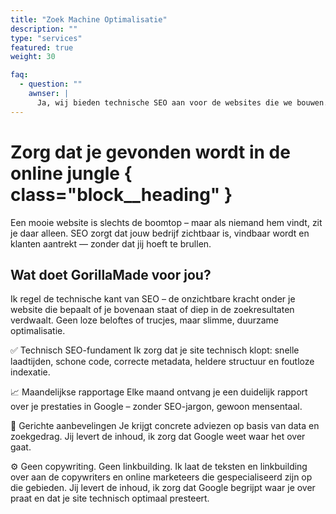 ```yaml
---
title: "Zoek Machine Optimalisatie"
description: ""
type: "services"
featured: true
weight: 30

faq:
  - question: ""
    awnser: |
      Ja, wij bieden technische SEO aan voor de websites die we bouwen. Dit omvat onder andere het optimaliseren van laadtijden, het verbeteren van de gebruikerservaring, en het zorgen voor SEO-vriendelijke structuur.
---
```


# Zorg dat je gevonden wordt in de online jungle { class="block__heading" }

Een mooie website is slechts de boomtop – maar als niemand hem vindt, zit je daar alleen.
SEO zorgt dat jouw bedrijf zichtbaar is, vindbaar wordt en klanten aantrekt — zonder dat jij hoeft te brullen.

## Wat doet GorillaMade voor jou?

Ik regel de technische kant van SEO – de onzichtbare kracht onder je website die bepaalt of je bovenaan staat of diep in de zoekresultaten verdwaalt. Geen loze beloftes of trucjes, maar slimme, duurzame optimalisatie.

✅ Technisch SEO-fundament
Ik zorg dat je site technisch klopt: snelle laadtijden, schone code, correcte metadata, heldere structuur en foutloze indexatie.

📈 Maandelijkse rapportage
Elke maand ontvang je een duidelijk rapport over je prestaties in Google – zonder SEO-jargon, gewoon mensentaal.

🎯 Gerichte aanbevelingen
Je krijgt concrete adviezen op basis van data en zoekgedrag. Jij levert de inhoud, ik zorg dat Google weet waar het over gaat.

⚙️ Geen copywriting. Geen linkbuilding.
Ik laat de teksten en linkbuilding over aan de copywriters en online marketeers die gespecialiseerd zijn op die gebieden. Jij levert de inhoud, ik zorg dat Google begrijpt waar je over praat en dat je site technisch optimaal presteert.